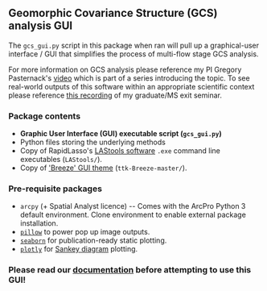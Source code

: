## Geomorphic Covariance Structure (GCS) analysis GUI
The `gcs_gui.py` script in this package when ran will pull up a graphical-user interface / GUI that simplifies the
process of multi-flow stage GCS analysis. 

For more information on GCS analysis please reference my PI Gregory Pasternack's [video](https://www.youtube.com/watch?v=VSMK72FbTfI) which is part of a series introducing the topic. To see real-world outputs of this software within an appropriate scientific context please reference [this recording](https://www.youtube.com/watch?v=fp1Nag4kN7s) of my graduate/MS exit seminar.

### Package contents
- **Graphic User Interface (GUI) executable script (`gcs_gui.py`)**
- Python files storing the underlying methods
- Copy of RapidLasso's [LAStools software](http://lastools.org/) `.exe` command line executables (`LAStools/`).
- Copy of ['Breeze' GUI theme](https://github.com/MaxPerl/ttk-Breeze) (`ttk-Breeze-master/`).

### Pre-requisite packages
- `arcpy` (+ Spatial Analyst licence) -- Comes with the ArcPro Python 3 default environment. 
  Clone environment to enable external package installation. 
- [`pillow`](https://python-pillow.org/) to power pop up image outputs.
- [`seaborn`](https://seaborn.pydata.org/) for publication-ready static plotting.
- [`plotly`](https://plotly.com/) for [Sankey diagram](https://plotly.com/python/sankey-diagram/) plotting.

### **Please read our [documentation](https://gcs-gui-documentation.readthedocs.io) before attempting to use this GUI!**
